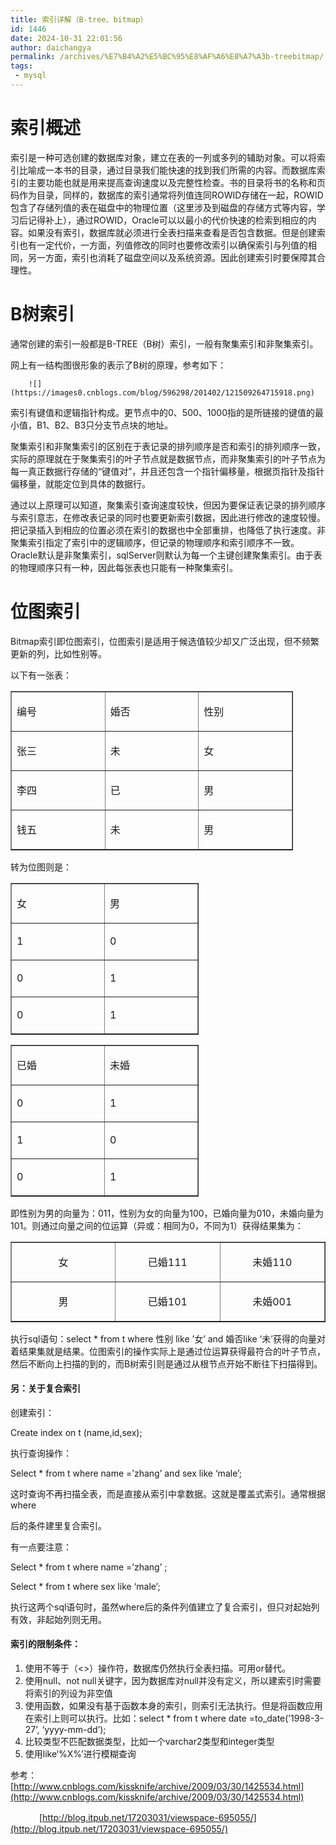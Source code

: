 ```yaml
---
title: 索引详解（B-tree、bitmap）
id: 1446
date: 2024-10-31 22:01:56
author: daichangya
permalink: /archives/%E7%B4%A2%E5%BC%95%E8%AF%A6%E8%A7%A3b-treebitmap/
tags: 
 - mysql
---
```



# 索引概述

索引是一种可选创建的数据库对象，建立在表的一列或多列的辅助对象。可以将索引比喻成一本书的目录，通过目录我们能快速的找到我们所需的内容。而数据库索引的主要功能也就是用来提高查询速度以及完整性检查。书的目录将书的名称和页码作为目录，同样的，数据库的索引通常将列值连同ROWID存储在一起，ROWID包含了存储列值的表在磁盘中的物理位置（这里涉及到磁盘的存储方式等内容，学习后记得补上），通过ROWID，Oracle可以以最小的代价快速的检索到相应的内容。如果没有索引，数据库就必须进行全表扫描来查看是否包含数据。但是创建索引也有一定代价，一方面，列值修改的同时也要修改索引以确保索引与列值的相同，另一方面，索引也消耗了磁盘空间以及系统资源。因此创建索引时要保障其合理性。

# B树索引

通常创建的索引一般都是B-TREE（B树）索引，一般有聚集索引和非聚集索引。

网上有一结构图很形象的表示了B树的原理，参考如下：

        ![](https://images0.cnblogs.com/blog/596298/201402/121509264715918.png)

索引有键值和逻辑指针构成。更节点中的0、500、1000指的是所链接的键值的最小值，B1、B2、B3只分支节点块的地址。

聚集索引和非聚集索引的区别在于表记录的排列顺序是否和索引的排列顺序一致，实际的原理就在于聚集索引的叶子节点就是数据节点，而非聚集索引的叶子节点为每一真正数据行存储的“键值对”，并且还包含一个指针偏移量，根据页指针及指针偏移量，就能定位到具体的数据行。

通过以上原理可以知道，聚集索引查询速度较快，但因为要保证表记录的排列顺序与索引意志，在修改表记录的同时也要更新索引数据，因此进行修改的速度较慢。把记录插入到相应的位置必须在索引的数据也中全部重排，也降低了执行速度。非聚集索引指定了索引中的逻辑顺序，但记录的物理顺序和索引顺序不一致。Oracle默认是非聚集索引，sqlServer则默认为每一个主键创建聚集索引。由于表的物理顺序只有一种，因此每张表也只能有一种聚集索引。

# 位图索引

Bitmap索引即位图索引，位图索引是适用于候选值较少却又广泛出现，但不频繁更新的列，比如性别等。

以下有一张表：

<table style="width: 452px;" border="1" cellspacing="0" cellpadding="0"><tbody><tr><td valign="top" width="151"><p>编号</p></td><td valign="top" width="151"><p>婚否</p></td><td valign="top" width="151"><p>性别</p></td></tr><tr><td valign="top" width="151"><p>张三</p></td><td valign="top" width="151"><p>未</p></td><td valign="top" width="151"><p>女</p></td></tr><tr><td valign="top" width="151"><p>李四</p></td><td valign="top" width="151"><p>已</p></td><td valign="top" width="151"><p>男</p></td></tr><tr><td valign="top" width="151"><p>钱五</p></td><td valign="top" width="151"><p>未</p></td><td valign="top" width="151"><p>男</p></td></tr></tbody></table>

转为位图则是：

<table style="width: 301px;" border="1" cellspacing="0" cellpadding="0"><tbody><tr><td valign="top" width="151"><p>女</p></td><td valign="top" width="151"><p>男</p></td></tr><tr><td valign="top" width="151"><p>1</p></td><td valign="top" width="151"><p>0</p></td></tr><tr><td valign="top" width="151"><p>0</p></td><td valign="top" width="151"><p>1</p></td></tr><tr><td valign="top" width="151"><p>0</p></td><td valign="top" width="151"><p>1</p></td></tr></tbody></table>

<table style="width: 301px;" border="1" cellspacing="0" cellpadding="0"><tbody><tr><td valign="top" width="151"><p>已婚</p></td><td valign="top" width="151"><p>未婚</p></td></tr><tr><td valign="top" width="151"><p>0</p></td><td valign="top" width="151"><p>1</p></td></tr><tr><td valign="top" width="151"><p>1</p></td><td valign="top" width="151"><p>0</p></td></tr><tr><td valign="top" width="151"><p>0</p></td><td valign="top" width="151"><p>1</p></td></tr></tbody></table>

即性别为男的向量为：011，性别为女的向量为100，已婚向量为010，未婚向量为101。则通过向量之间的位运算（异或：相同为0，不同为1）获得结果集为：

<table border="1" cellspacing="0" cellpadding="0"><tbody><tr><td valign="top" width="160"><p align="center">女</p></td><td valign="top" width="160"><p align="center">已婚111</p></td><td valign="top" width="160"><p align="center">未婚110</p></td></tr><tr><td valign="top" width="160"><p align="center">男</p></td><td valign="top" width="160"><p align="center">已婚101</p></td><td valign="top" width="160"><p align="center">未婚001</p></td></tr></tbody></table>

执行sql语句：select * from t where 性别 like ’女’ and 婚否like ‘未’获得的向量对着结果集就是结果。位图索引的操作实际上是通过位运算获得最符合的叶子节点，然后不断向上扫描的到的，而B树索引则是通过从根节点开始不断往下扫描得到。

#### 另：关于复合索引　

创建索引：

Create index on t (name,id,sex);

执行查询操作：

Select * from t where name =’zhang’ and sex like ‘male’;

这时查询不再扫描全表，而是直接从索引中拿数据。这就是覆盖式索引。通常根据where

后的条件建里复合索引。

有一点要注意：

Select * from t where name =’zhang’ ;

Select * from t where sex like ‘male’;

执行这两个sql语句时，虽然where后的条件列值建立了复合索引，但只对起始列有效，非起始列则无用。

#### 索引的限制条件：

1.  使用不等于（<>）操作符，数据库仍然执行全表扫描。可用or替代。
2.  使用null、not null关键字，因为数据库对null并没有定义，所以建索引时需要将索引的列设为非空值
3.  使用函数，如果没有基于函数本身的索引，则索引无法执行。但是将函数应用在索引上则可以执行。比如：select * from t where  date =to_date(’1998-3-27’, ‘yyyy-mm-dd’);
4.  比较类型不匹配数据类型，比如一个varchar2类型和integer类型
5.  使用like‘%X%’进行模糊查询

 参考：[http://www.cnblogs.com/kissknife/archive/2009/03/30/1425534.html](http://www.cnblogs.com/kissknife/archive/2009/03/30/1425534.html)

　　　 [http://blog.itpub.net/17203031/viewspace-695055/](http://blog.itpub.net/17203031/viewspace-695055/)
